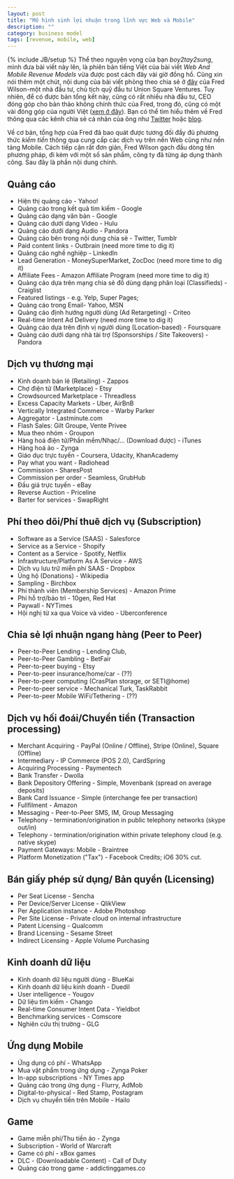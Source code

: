 ```yaml
---
layout: post
title: "Mô hình sinh lợi nhuận trong lĩnh vực Web và Mobile"
description: ""
category: business model
tags: [revenue, mobile, web]
---
```

{% include JB/setup %}
Thể theo nguyện vọng của bạn *boy2tay2sung*, mình đưa bài viết này lên, là phiên bản tiếng Việt của bài viết *Web And Mobile Revenue Models* vừa được post cách đây vài giờ đồng hồ. Cũng xin nói thêm một chút, nội dung của bài viết phỏng theo chia sẻ ở [đây](https://hackpad.com/Web-And-Mobile-Revenue-Models-final-EgXuEtSibE7) của Fred Wilson-một nhà đầu tư, chủ tịch quỹ đầu tư Union Square Ventures. Tuy nhiên, để có được bản tổng kết này, cũng có rất nhiều nhà đầu tư, CEO đóng góp cho bản thảo không chính thức của Fred, trong đó, cũng có một vài đóng góp của người Việt ([xem ở đây](https://hackpad.com/Web-and-Mobile-Revenue-Models-Ch2paBpUyIU)). Bạn có thể tìm hiểu thêm về Fred thông qua các kênh chia sẻ cá nhân của ông như [Twitter](https://twitter.com/fredwilson) hoặc [blog](http://www.avc.com/). 

Về cơ bản, tổng hợp của Fred đã bao quát được tương đối đầy đủ phương thức *kiếm tiền* thông qua cung cấp các dịch vụ trên nền Web cũng như nền tảng Mobile. Cách tiếp cận rất đơn giản, Fred Wilson gạch đầu dòng tên phương pháp, đi kèm với một số sản phẩm, công ty đã từng áp dụng thành công. Sau đây là phần nội dung chính.

## Quảng cáo
- Hiện thị quảng cáo - Yahoo!
- Quảng cáo trong kết quả tìm kiếm - Google
- Quảng cáo dạng văn bản -  Google
- Quảng cáo dưới dạng Video - Hulu
- Quảng cáo dưới dạng Audio - Pandora
- Quảng cáo bên trong nội dung chia sẻ -  Twitter, Tumblr
- Paid content links -  Outbrain (need more time to dig it)
- Quảng cáo nghề nghiệp -  LinkedIn
- Lead Generation -  MoneySuperMarket, ZocDoc (need more time to dig it)
- Affiliate Fees -  Amazon Affiliate Program (need more time to dig it)
- Quảng cáo dựa trên mạng chia sẻ đồ dùng dạng phân loại (Classifieds) -  Craiglist
- Featured listings - e.g. Yelp, Super Pages;
- Quảng cáo trong Email- Yahoo, MSN
- Quảng cáo định hướng người dùng (Ad Retargeting) -  Criteo 
- Real-time Intent Ad Delivery (need more time to dig it)
- Quảng cáo dựa trên định vị người dùng (Location-based) -  Foursquare
- Quảng cáo dưới dạng nhà tài trợ (Sponsorships / Site Takeovers) -   Pandora
 
## Dịch vụ thương mại
- Kinh doanh bán lẻ (Retailing) -  Zappos
- Chợ điện tử (Marketplace) -  Etsy
- Crowdsourced Marketplace -  Threadless
- Excess Capacity Markets - Uber, AirBnB
- Vertically Integrated Commerce -  Warby Parker
- Aggregator -  Lastminute.com
- Flash Sales:  Gilt Groupe, Vente Privee
- Mua theo nhóm -  Groupon
- Hàng hoá điện tử/Phần mềm/Nhạc/... (Download được) -  iTunes
- Hàng hoá ảo -  Zynga
- Giáo dục trực tuyến - Coursera, Udacity, KhanAcademy
- Pay what you want -  Radiohead
- Commission -  SharesPost
- Commission per order -  Seamless, GrubHub
- Đấu giá trực tuyến -  eBay
- Reverse Auction - Priceline
- Barter for services - SwapRight

## Phí theo dõi/Phí thuê dịch vụ (Subscription)
- Software as a Service (SAAS) -  Salesforce
- Service as a Service -  Shopify
- Content as a Service -  Spotify, Netflix
- Infrastructure/Platform As A Service -  AWS
- Dịch vụ lưu trữ miễn phí SAAS -  Dropbox
- Ủng hộ (Donations) -  Wikipedia
- Sampling - Birchbox
- Phí thành viên (Membership Services) - Amazon Prime
- Phí hỗ trợ/bảo trì - 10gen, Red Hat
- Paywall -  NYTimes
- Hội nghị từ xa qua Voice và video -  Uberconference

## Chia sẻ lợi nhuận ngang hàng (Peer to Peer)
- Peer-to-Peer Lending -  Lending Club,
- Peer-to-Peer Gambling -  BetFair
- Peer-to-peer buying - Etsy
- Peer-to-peer insurance/home/car - (??)
- Peer-to-peer computing (CrasPlan storage, or SETI@home)
- Peer-to-peer service -  Mechanical Turk, TaskRabbit
- Peer-to-peer Mobile WiFi/Tethering - (??)

## Dịch vụ hối đoái/Chuyển tiền (Transaction processing)
- Merchant Acquiring -  PayPal (Online / Offline), Stripe (Online), Square (Offline)
- Intermediary -  IP Commerce (POS 2.0), CardSpring
- Acquiring Processing -  Paymentech
- Bank Transfer -  Dwolla
- Bank Depository Offering -  Simple, Movenbank (spread on average deposits)
- Bank Card Issuance -  Simple (interchange fee per transaction)
- Fullfilment -  Amazon
- Messaging -  Peer-to-Peer SMS, IM, Group Messaging
- Telephony -  termination/origination in public telephony networks (skype out/in)
- Telephony -  termination/origination within private telephony cloud (e.g. native skype)
- Payment Gateways: Mobile - Braintree
- Platform Monetization ("Tax") - Facebook Credits; iO6 30% cut.

## Bán giấy phép sử dụng/ Bản quyền (Licensing)
- Per Seat License -  Sencha
- Per Device/Server License -  QlikView
- Per Application instance -  Adobe Photoshop
- Per Site License -  Private cloud on internal infrastructure
- Patent Licensing -  Qualcomm
- Brand Licensing -  Sesame Street
- Indirect Licensing -  Apple Volume Purchasing

## Kinh doanh dữ liệu
- Kinh doanh dữ liệu người dùng -  BlueKai
- Kinh doanh dữ liệu kinh doanh -  Duedil
- User intelligence -  Yougov
- Dữ liệu tìm kiếm -  Chango
- Real-time Consumer Intent Data -  Yieldbot
- Benchmarking services -  Comscore
- Nghiên cứu thị trường -  GLG

## Ứng dụng Mobile
- Ứng dụng có phí -  WhatsApp
- Mua vật phẩm trong ứng dụng -  Zynga Poker
- In-app subscriptions -  NY Times app
- Quảng cáo trong ứng dụng -  Flurry, AdMob
- Digital-to-physical -  Red Stamp, Postagram
- Dịch vụ chuyển tiền trên Mobile - Hailo

## Game
- Game miễn phí/Thu tiền ảo -  Zynga
- Subscription -  World of Warcraft
- Game có phí -  xBox games
- DLC - (Downloadable Content)  -  Call of Duty
- Quảng cáo trong game - addictinggames.co
